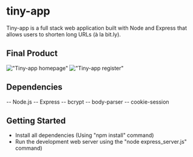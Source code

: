 # tiny-app

Tiny-app is a full stack web application built with Node and Express that allows users to shorten long URLs (à la bit.ly).

## Final Product

!["Tiny-app homepage"](#)
!["Tiny-app register"](#)

## Dependencies

-- Node.js
-- Express
-- bcrypt
-- body-parser
-- cookie-session


## Getting Started

- Install all dependencies (Using "npm install" command)
- Run the development web server using the "node express_server.js" command)
